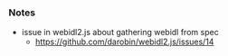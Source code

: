 
### Notes
* issue in webidl2.js about gathering webidl from spec
    - https://github.com/darobin/webidl2.js/issues/14
